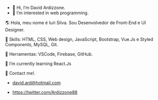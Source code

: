 - 👋 Hi, I’m David Ardizzone.
- 👀 I’m interested in web programming.



🌎 Hola, meu nome é Iuri Silva. Sou Desenvolvedor de Front-End e UI Designer.

🦄 Skills: HTML, CSS, Web design, JavaScript, Bootstrap, Vue.Js e Styled Components, MySQL, Git.

💼 Herramentas: VSCode, Firebase, GitHub.

🌱 I’m currently learning  React.Js

💌 Contact me!.



* david.ard@hotmail.com

* https://twitter.com/Ardizzone88

